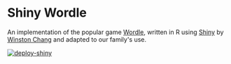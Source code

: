 # Shiny Wordle

An implementation of the popular game [Wordle](https://www.powerlanguage.co.uk/wordle/), written in R using [Shiny](https://shiny.rstudio.com/) by [Winston Chang](https://github.com/wch/shiny-wordle) and adapted to 
our family's use.


[![deploy-shiny](https://github.com/bokov/shiny-wordle/actions/workflows/deploy-shiny.yml/badge.svg)](https://github.com/bokov/shiny-wordle/actions/workflows/deploy-shiny.yml)
